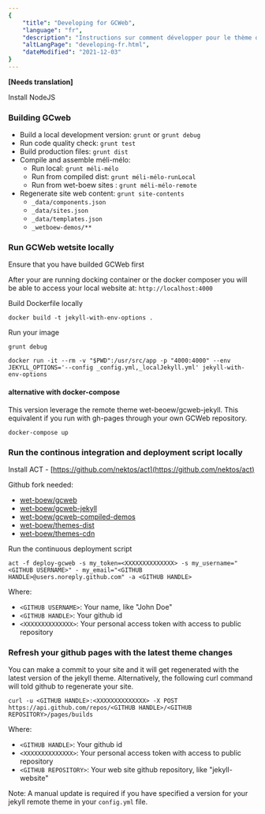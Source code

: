 ```yaml
---
{
	"title": "Developing for GCWeb",
	"language": "fr",
	"description": "Instructions sur comment développer pour le thème de Canada.ca.",
	"altLangPage": "developing-fr.html",
	"dateModified": "2021-12-03"
}
---
```


__[Needs translation]__

Install NodeJS

### Building GCweb

* Build a local development version: `grunt` or `grunt debug`
* Run code quality check: `grunt test`
* Build production files: `grunt dist`
* Compile and assemble méli-mélo:
	* Run local: `grunt méli-mélo`
	* Run from compiled dist: `grunt méli-mélo-runLocal`
	* Run from wet-boew sites : `grunt méli-mélo-remote`
* Regenerate site web content: `grunt site-contents`
	* `_data/components.json`
	* `_data/sites.json`
	* `_data/templates.json`
	* `_wetboew-demos/**`

### Run GCWeb wetsite locally

Ensure that you have builded GCWeb first

After your are running docking container or the docker composer you will be able to access your local website at: `http://localhost:4000`

Build Dockerfile locally

```
docker build -t jekyll-with-env-options .
```

Run your image
```
grunt debug

docker run -it --rm -v "$PWD":/usr/src/app -p "4000:4000" --env JEKYLL_OPTIONS='--config _config.yml,_localJekyll.yml' jekyll-with-env-options
```

#### alternative with docker-compose

This version leverage the remote theme wet-beoew/gcweb-jekyll. This equivalent if you run with gh-pages through your own GCWeb repository.

```
docker-compose up
```

### Run the continous integration and deployment script locally

Install ACT - [https://github.com/nektos/act](https://github.com/nektos/act)

Github fork needed:

* [wet-boew/gcweb](https://github.com/wet-boew/gcweb)
* [wet-boew/gcweb-jekyll](https://github.com/wet-boew/gcweb-jekyll)
* [wet-boew/gcweb-compiled-demos](https://github.com/wet-boew/gcweb-compiled-demos)
* [wet-boew/themes-dist](https://github.com/wet-boew/themes-dist)
* [wet-boew/themes-cdn](https://github.com/wet-boew/themes-cdn)

Run the continuous deployment script

```
act -f deploy-gcweb -s my_token=<XXXXXXXXXXXXXX> -s my_username="<GITHUB USERNAME>" - my_email="<GITHUB HANDLE>@users.noreply.github.com" -a <GITHUB HANDLE>
```

Where:
* `<GITHUB USERNAME>`: Your name, like "John Doe"
* `<GITHUB HANDLE>`: Your github id
* `<XXXXXXXXXXXXXX>`: Your personal access token with access to public repository

### Refresh your github pages with the latest theme changes

You can make a commit to your site and it will get regenerated with the latest version of the jekyll theme. Alternatively, the following curl command will told github to regenerate your site.

```
curl -u <GITHUB HANDLE>:<XXXXXXXXXXXXXX> -X POST https://api.github.com/repos/<GITHUB HANDLE>/<GITHUB REPOSITORY>/pages/builds
```

Where:
* `<GITHUB HANDLE>`: Your github id
* `<XXXXXXXXXXXXXX>`: Your personal access token with access to public repository
* `<GITHUB REPOSITORY>`: Your web site github repository, like "jekyll-website"

Note: A manual update is required if you have specified a version for your jekyll remote theme in your `config.yml` file.
